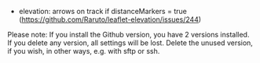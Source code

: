 * elevation: arrows on track if distanceMarkers = true (https://github.com/Raruto/leaflet-elevation/issues/244)

Please note: If you install the Github version, you have 2 versions installed. If you delete any version, all settings will be lost. Delete the unused version, if you wish, in other ways, e.g. with sftp or ssh. 
